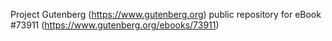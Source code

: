 Project Gutenberg (https://www.gutenberg.org) public repository for
eBook #73911 (https://www.gutenberg.org/ebooks/73911)
